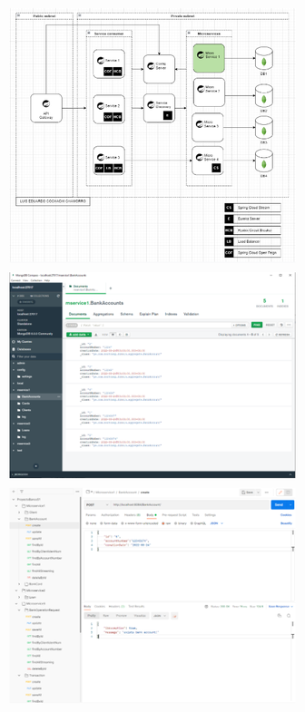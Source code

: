 ![img](https://github.com/cochachyLE-Dev/ProyectoBancoS1-MicroService1/blob/main/Diagram-Microservice1.PNG)

![img](https://github.com/cochachyLE-Dev/ProyectoBancoS1-MicroService1/blob/main/MongoDB-Microservice1.PNG)

![img](https://github.com/cochachyLE-Dev/ProyectoBancoS1-MicroService1/blob/main/Postman-Microservice1.PNG)
